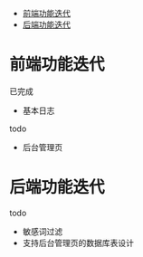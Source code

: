 <!-- @import "[TOC]" {cmd="toc" depthFrom=1 depthTo=6 orderedList=false} -->

<!-- code_chunk_output -->

- [前端功能迭代](#前端功能迭代)
- [后端功能迭代](#后端功能迭代)

<!-- /code_chunk_output -->

# 前端功能迭代

已完成

- 基本日志

todo

- 后台管理页

# 后端功能迭代

todo

- 敏感词过滤
- 支持后台管理页的数据库表设计
